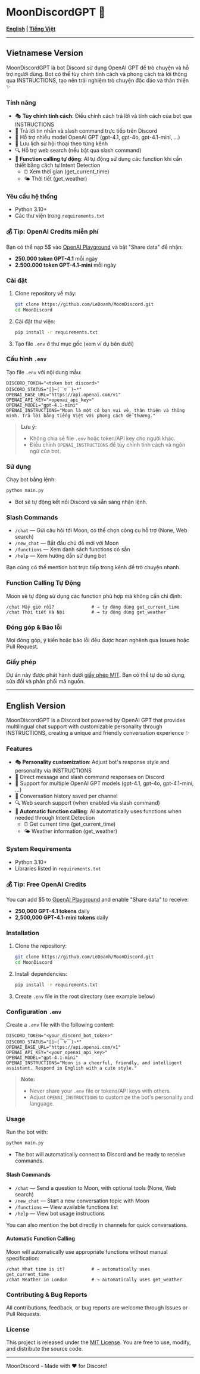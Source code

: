 # MoonDiscordGPT 🌙

**[English](#english-version) | [Tiếng Việt](#vietnamese-version)**

---

## Vietnamese Version

MoonDiscordGPT là bot Discord sử dụng OpenAI GPT để trò chuyện và hỗ trợ người dùng. Bot có thể tùy chỉnh tính cách và phong cách trả lời thông qua INSTRUCTIONS, tạo nên trải nghiệm trò chuyện độc đáo và thân thiện ✨

### Tính năng
- 🎭 **Tùy chỉnh tính cách**: Điều chỉnh cách trả lời và tính cách của bot qua INSTRUCTIONS
- 💬 Trả lời tin nhắn và slash command trực tiếp trên Discord
- 🤖 Hỗ trợ nhiều model OpenAI GPT (gpt-4.1, gpt-4o, gpt-4.1-mini, ...)
- 📝 Lưu lịch sử hội thoại theo từng kênh
- 🔍 Hỗ trợ web search (nếu bật qua slash command)
- **🔧 Function calling tự động**: AI tự động sử dụng các function khi cần thiết bằng cách tự Intent Detection
  - ⏰ Xem thời gian (get_current_time)
  - 🌤️ Thời tiết (get_weather)

### Yêu cầu hệ thống
- Python 3.10+
- Các thư viện trong `requirements.txt`

### 💰 Tip: OpenAI Credits miễn phí
Bạn có thể nạp 5$ vào [OpenAI Playground](https://platform.openai.com/playground) và bật "Share data" để nhận:
- **250.000 token GPT-4.1** mỗi ngày
- **2.500.000 token GPT-4.1-mini** mỗi ngày

### Cài đặt
1. Clone repository về máy:
   ```sh
   git clone https://github.com/LeDoanh/MoonDiscord.git
   cd MoonDiscord
   ```
2. Cài đặt thư viện:
   ```sh
   pip install -r requirements.txt
   ```
3. Tạo file `.env` ở thư mục gốc (xem ví dụ bên dưới)

### Cấu hình `.env`
Tạo file `.env` với nội dung mẫu:
```env
DISCORD_TOKEN="<token bot discord>"
DISCORD_STATUS="[]~(￣▽￣)~*"
OPENAI_BASE_URL="https://api.openai.com/v1"
OPENAI_API_KEY="<openai_api_key>"
OPENAI_MODEL="gpt-4.1-mini"
OPENAI_INSTRUCTIONS="Moon là một cô bạn vui vẻ, thân thiện và thông minh. Trả lời bằng tiếng Việt với phong cách dễ thương."
```
> **Lưu ý:** 
> - Không chia sẻ file `.env` hoặc token/API key cho người khác.
> - Điều chỉnh `OPENAI_INSTRUCTIONS` để tùy chỉnh tính cách và ngôn ngữ của bot.

### Sử dụng
Chạy bot bằng lệnh:
```sh
python main.py
```
- Bot sẽ tự động kết nối Discord và sẵn sàng nhận lệnh.

### Slash Commands
- `/chat` — Gửi câu hỏi tới Moon, có thể chọn công cụ hỗ trợ (None, Web search)
- `/new_chat` — Bắt đầu chủ đề mới với Moon
- `/functions` — Xem danh sách functions có sẵn
- `/help` — Xem hướng dẫn sử dụng bot

Bạn cũng có thể mention bot trực tiếp trong kênh để trò chuyện nhanh.

### Function Calling Tự Động
Moon sẽ tự động sử dụng các function phù hợp mà không cần chỉ định:
```
/chat Mấy giờ rồi?              # → tự động dùng get_current_time
/chat Thời tiết Hà Nội          # → tự động dùng get_weather
```

### Đóng góp & Báo lỗi
Mọi đóng góp, ý kiến hoặc báo lỗi đều được hoan nghênh qua Issues hoặc Pull Request.

### Giấy phép
Dự án này được phát hành dưới [giấy phép MIT](LICENSE). Bạn có thể tự do sử dụng, sửa đổi và phân phối mã nguồn.

---

## English Version

MoonDiscordGPT is a Discord bot powered by OpenAI GPT that provides multilingual chat support with customizable personality through INSTRUCTIONS, creating a unique and friendly conversation experience ✨

### Features
- 🎭 **Personality customization**: Adjust bot's response style and personality via INSTRUCTIONS
- 💬 Direct message and slash command responses on Discord
- 🤖 Support for multiple OpenAI GPT models (gpt-4.1, gpt-4o, gpt-4.1-mini, ...)
- 📝 Conversation history saved per channel
- 🔍 Web search support (when enabled via slash command)
- **🔧 Automatic function calling**: AI automatically uses functions when needed through Intent Detection
  - ⏰ Get current time (get_current_time)
  - 🌤️ Weather information (get_weather)

### System Requirements
- Python 3.10+
- Libraries listed in `requirements.txt`

### 💰 Tip: Free OpenAI Credits
You can add $5 to [OpenAI Playground](https://platform.openai.com/playground) and enable "Share data" to receive:
- **250,000 GPT-4.1 tokens** daily
- **2,500,000 GPT-4.1-mini tokens** daily

### Installation
1. Clone the repository:
   ```sh
   git clone https://github.com/LeDoanh/MoonDiscord.git
   cd MoonDiscord
   ```
2. Install dependencies:
   ```sh
   pip install -r requirements.txt
   ```
3. Create `.env` file in the root directory (see example below)

### Configuration `.env`
Create a `.env` file with the following content:
```env
DISCORD_TOKEN="<your_discord_bot_token>"
DISCORD_STATUS="[]~(￣▽￣)~*"
OPENAI_BASE_URL="https://api.openai.com/v1"
OPENAI_API_KEY="<your_openai_api_key>"
OPENAI_MODEL="gpt-4.1-mini"
OPENAI_INSTRUCTIONS="Moon is a cheerful, friendly, and intelligent assistant. Respond in English with a cute style."
```
> **Note:** 
> - Never share your `.env` file or tokens/API keys with others.
> - Adjust `OPENAI_INSTRUCTIONS` to customize the bot's personality and language.

### Usage
Run the bot with:
```sh
python main.py
```
- The bot will automatically connect to Discord and be ready to receive commands.

#### Slash Commands
- `/chat` — Send a question to Moon, with optional tools (None, Web search)
- `/new_chat` — Start a new conversation topic with Moon
- `/functions` — View available functions list
- `/help` — View bot usage instructions

You can also mention the bot directly in channels for quick conversations.

#### Automatic Function Calling
Moon will automatically use appropriate functions without manual specification:
```
/chat What time is it?          # → automatically uses get_current_time
/chat Weather in London         # → automatically uses get_weather
```

### Contributing & Bug Reports
All contributions, feedback, or bug reports are welcome through Issues or Pull Requests.

### License
This project is released under the [MIT License](LICENSE). You are free to use, modify, and distribute the source code.

---
MoonDiscord - Made with ❤️ for Discord!
